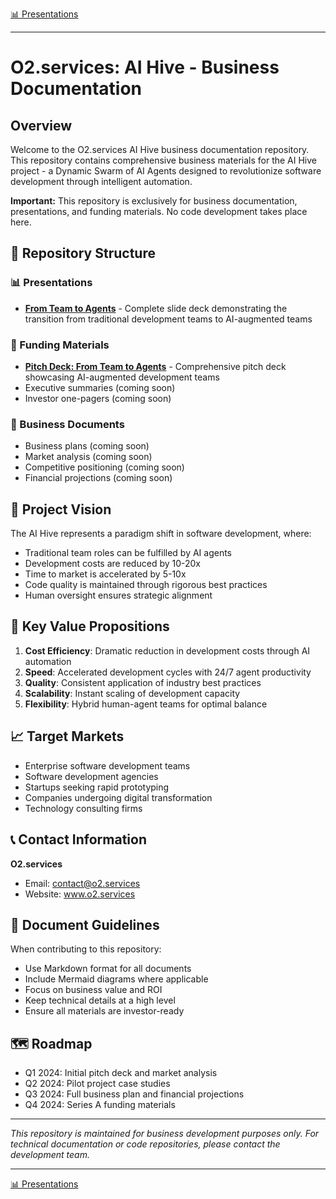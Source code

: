 [📊 Presentations](presentations/from-team-to-agents/slide-deck.md)

---

# O2.services: AI Hive - Business Documentation

## Overview

Welcome to the O2.services AI Hive business documentation repository. This repository contains comprehensive business materials for the AI Hive project - a Dynamic Swarm of AI Agents designed to revolutionize software development through intelligent automation.

**Important:** This repository is exclusively for business documentation, presentations, and funding materials. No code development takes place here.

## 📁 Repository Structure

### 📊 Presentations
- **[From Team to Agents](presentations/from-team-to-agents/slide-deck.md)** - Complete slide deck demonstrating the transition from traditional development teams to AI-augmented teams

### 💼 Funding Materials
- **[Pitch Deck: From Team to Agents](presentations/from-team-to-agents/slide-deck.md)** - Comprehensive pitch deck showcasing AI-augmented development teams
- Executive summaries (coming soon)
- Investor one-pagers (coming soon)

### 📄 Business Documents
- Business plans (coming soon)
- Market analysis (coming soon)
- Competitive positioning (coming soon)
- Financial projections (coming soon)

## 🎯 Project Vision

The AI Hive represents a paradigm shift in software development, where:
- Traditional team roles can be fulfilled by AI agents
- Development costs are reduced by 10-20x
- Time to market is accelerated by 5-10x
- Code quality is maintained through rigorous best practices
- Human oversight ensures strategic alignment

## 🚀 Key Value Propositions

1. **Cost Efficiency**: Dramatic reduction in development costs through AI automation
2. **Speed**: Accelerated development cycles with 24/7 agent productivity
3. **Quality**: Consistent application of industry best practices
4. **Scalability**: Instant scaling of development capacity
5. **Flexibility**: Hybrid human-agent teams for optimal balance

## 📈 Target Markets

- Enterprise software development teams
- Software development agencies
- Startups seeking rapid prototyping
- Companies undergoing digital transformation
- Technology consulting firms

## 📞 Contact Information

**O2.services**
- Email: contact@o2.services
- Website: www.o2.services

## 📝 Document Guidelines

When contributing to this repository:
- Use Markdown format for all documents
- Include Mermaid diagrams where applicable
- Focus on business value and ROI
- Keep technical details at a high level
- Ensure all materials are investor-ready

## 🗺️ Roadmap

- Q1 2024: Initial pitch deck and market analysis
- Q2 2024: Pilot project case studies
- Q3 2024: Full business plan and financial projections
- Q4 2024: Series A funding materials

---

*This repository is maintained for business development purposes only. For technical documentation or code repositories, please contact the development team.*

---

[📊 Presentations](presentations/from-team-to-agents/slide-deck.md)